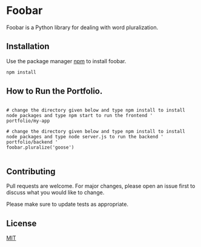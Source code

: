 # Foobar

Foobar is a Python library for dealing with word pluralization.

## Installation

Use the package manager [npm](https://pip.pypa.io/en/stable/) to install foobar.

```bash
npm install
```

## How to Run the Portfolio.

```

# change the directory given below and type npm install to install node packages and type npm start to run the frontend '
portfolio/my-app 

# change the directory given below and type npm install to install node packages and type node server.js to run the backend '
portfolio/backend '
foobar.pluralize('goose')


```

## Contributing
Pull requests are welcome. For major changes, please open an issue first to discuss what you would like to change.

Please make sure to update tests as appropriate.

## License
[MIT](https://choosealicense.com/licenses/mit/)
